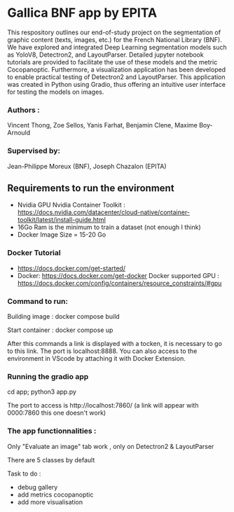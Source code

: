 # Gallica BNF app by EPITA 

This respository outlines our end-of-study project on the segmentation of graphic content (texts, images, etc.) for the French National Library (BNF). We have explored and integrated Deep Learning segmentation models such as YoloV8, Detectron2, and LayoutParser. Detailed jupyter notebook tutorials are provided to facilitate the use of these models and the metric Cocopanoptic. Furthermore, a visualization application has been developed to enable practical testing of Detectron2 and LayoutParser. This application was created in Python using Gradio, thus offering an intuitive user interface for testing the models on images.


### Authors : 
Vincent Thong, Zoe Sellos, Yanis Farhat, Benjamin Clene, Maxime Boy-Arnould
### Supervised by: 
Jean-Philippe Moreux (BNF),
Joseph Chazalon (EPITA)
## Requirements to run the environment 
- Nvidia GPU
  Nvidia Container Toolkit : https://docs.nvidia.com/datacenter/cloud-native/container-toolkit/latest/install-guide.html
- 16Go Ram is the minimum to train a dataset (not enough I think)
- Docker Image Size = 15-20 Go
### Docker Tutorial 
- https://docs.docker.com/get-started/
- Docker: https://docs.docker.com/get-docker
  Docker supported GPU : https://docs.docker.com/config/containers/resource_constraints/#gpu

### Command to run:
Building image : docker compose build

Start container :  docker compose up

After this commands a link is displayed with a tocken, it is necessary to go to this link. 
The port is localhost:8888.
You can also access to the environment in VScode by attaching it with Docker Extension.

### Running the gradio app 
cd app; python3 app.py

The port to access is http://localhost:7860/   (a link will appear with 0000:7860 this one doesn't work)

### The app functionnalities : 
Only "Evaluate an image" tab work , only on Detectron2 & LayoutParser

There are 5 classes by default

Task to do : 
- debug gallery
- add metrics cocopanoptic
- add more visualisation
